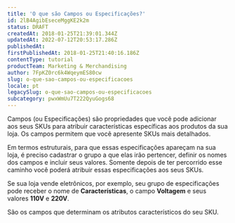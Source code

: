 ```yaml
---
title: 'O que são Campos ou Especificações?'
id: 2lB4AgibEseceMggKE2k2m
status: DRAFT
createdAt: 2018-01-25T21:39:01.344Z
updatedAt: 2022-07-12T20:53:17.286Z
publishedAt: 
firstPublishedAt: 2018-01-25T21:40:16.186Z
contentType: tutorial
productTeam: Marketing & Merchandising
author: 7FpKZ0rc6k4WqeymES80cw
slug: o-que-sao-campos-ou-especificacoes
locale: pt
legacySlug: o-que-sao-campos-ou-especificacoes
subcategory: pwxWmUu7T222QyuGogs68
---
```


Campos (ou Especificações) são propriedades que você pode adicionar aos seus SKUs para atribuir características específicas aos produtos da sua loja. Os campos permitem que você apresente SKUs mais detalhados.

Em termos estruturais, para que essas especificações apareçam na sua loja, é preciso cadastrar o grupo a que elas irão pertencer, definir os nomes dos campos e incluir seus valores. Somente depois de ter percorrido esse caminho você poderá atribuir essas especificações aos seus SKUs.

Se sua loja vende eletrônicos, por exemplo, seu grupo de especificações pode receber o nome de __Características__, o campo __Voltagem__ e seus valores __110V__ e __220V__. 

São os campos que determinam os atributos característicos do seu SKU.

